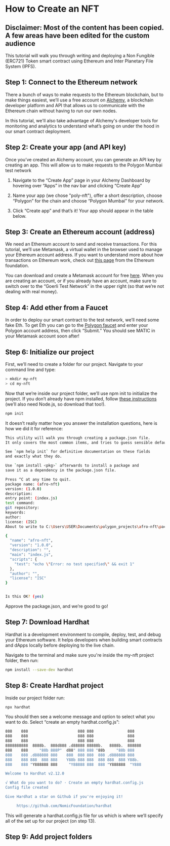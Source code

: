 # How to Create an NFT
## Disclaimer: Most of the content has been copied. A few areas have been edited for the custom audience

This tutorial will walk you through writing and deploying a Non Fungible (ERC721) Token smart contract using Ethereum and Inter Planetary File System (IPFS).

## Step 1: Connect to the Ethereum network
There a bunch of ways to make requests to the Ethereum blockchain, but to make things easiest, we’ll use a free account on [Alchemy](https://www.alchemy.com/), a blockchain developer platform and API that allows us to communicate with the Ethereum chain without having to run our own nodes.

In this tutorial, we'll also take advantage of Alchemy's developer tools for monitoring and analytics to understand what’s going on under the hood in our smart contract deployment.

## Step 2: Create your app (and API key)
Once you’ve created an Alchemy account, you can generate an API key by creating an app. This will allow us to make requests to the Polygon Mumbai test network

   1. Navigate to the “Create App” page in your Alchemy Dashboard by hovering over “Apps” in the nav bar and clicking “Create App”
    
   2. Name your app (we chose "poly-nft"), offer a short description, choose “Polygon” for the chain and choose “Polygon Mumbai” for your network.
    
   3. Click “Create app” and that’s it! Your app should appear in the table below.
  
## Step 3: Create an Ethereum account (address)
We need an Ethereum account to send and receive transactions. For this tutorial, we’ll use Metamask, a virtual wallet in the browser used to manage your Ethereum account address. If you want to understand more about how transactions on Ethereum work, check out [this page](https://ethereum.org/en/developers/docs/transactions/) from the Ethereum foundation.

You can download and create a Metamask account for free [here](https://metamask.io/download/). When you are creating an account, or if you already have an account, make sure to switch over to the “Goerli Test Network” in the upper right (so that we’re not dealing with real money).

## Step 4: Add ether from a Faucet
In order to deploy our smart contract to the test network, we’ll need some fake Eth. To get Eth you can go to the [Polygon faucet](https://faucet.polygon.technology/) and enter your Polygon account address, then click “Submit.” You should see MATIC in your Metamask account soon after!

## Step 6: Initialize our project
First, we’ll need to create a folder for our project. Navigate to your command line and type:
```bash
> mkdir my-nft
> cd my-nft
```
Now that we’re inside our project folder, we’ll use npm init to initialize the project. If you don’t already have npm installed, follow [these instructions](https://docs.npmjs.com/downloading-and-installing-node-js-and-npm) (we’ll also need Node.js, so download that too!).
```bash
npm init
```
It doesn’t really matter how you answer the installation questions, here is how we did it for reference:
```bash
This utility will walk you through creating a package.json file.
It only covers the most common items, and tries to guess sensible defaults.

See `npm help init` for definitive documentation on these fields
and exactly what they do.

Use `npm install <pkg>` afterwards to install a package and
save it as a dependency in the package.json file.

Press ^C at any time to quit.
package name: (afro-nft)
version: (1.0.0)
description:
entry point: (index.js)
test command:
git repository:
keywords:
author:
license: (ISC)
About to write to C:\Users\USER\Documents\polygon_projects\afro-nft\package.json:

{
  "name": "afro-nft",
  "version": "1.0.0",
  "description": "",
  "main": "index.js",
  "scripts": {
    "test": "echo \"Error: no test specified\" && exit 1"
  },
  "author": "",
  "license": "ISC"
}


Is this OK? (yes)
```
Approve the package.json, and we’re good to go!

## Step 7: Download Hardhat
Hardhat is a development environment to compile, deploy, test, and debug your Ethereum software. It helps developers when building smart contracts and dApps locally before deploying to the live chain.

Navigate to the terminal and make sure you're inside the my-nft project folder, then run:
```bash
npm install --save-dev hardhat
```
## Step 8: Create Hardhat project
Inside our project folder run:
```bash
npx hardhat
```
You should then see a welcome message and option to select what you want to do. Select “create an empty hardhat.config.js”:
```bash
888    888                      888 888               888
888    888                      888 888               888
888    888                      888 888               888
8888888888  8888b.  888d888 .d88888 88888b.   8888b.  888888
888    888     "88b 888P"  d88" 888 888 "88b     "88b 888
888    888 .d888888 888    888  888 888  888 .d888888 888
888    888 888  888 888    Y88b 888 888  888 888  888 Y88b.
888    888 "Y888888 888     "Y88888 888  888 "Y888888  "Y888

Welcome to Hardhat v2.12.0

√ What do you want to do? · Create an empty hardhat.config.js
Config file created

Give Hardhat a star on Github if you're enjoying it!

     https://github.com/NomicFoundation/hardhat
```
This will generate a hardhat.config.js file for us which is where we’ll specify all of the set up for our project (on step 13).

## Step 9: Add project folders
